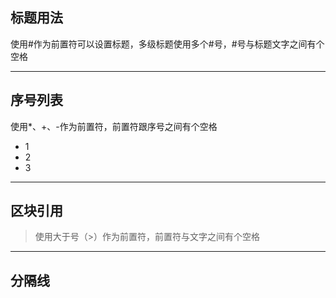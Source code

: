 ## 标题用法
使用#作为前置符可以设置标题，多级标题使用多个#号，#号与标题文字之间有个空格

---
## 序号列表
使用*、+、-作为前置符，前置符跟序号之间有个空格
* 1
* 2
* 3
---
## 区块引用
> 使用大于号（>）作为前置符，前置符与文字之间有个空格
---
## 分隔线